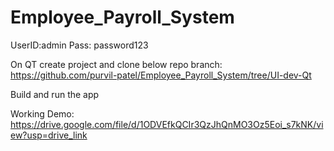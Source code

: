 # Employee_Payroll_System

UserID:admin
Pass: password123

On QT create project and clone below repo branch: https://github.com/purvil-patel/Employee_Payroll_System/tree/UI-dev-Qt

Build and run the app

Working Demo: https://drive.google.com/file/d/1ODVEfkQCIr3QzJhQnMO3Oz5Eoi_s7kNK/view?usp=drive_link
